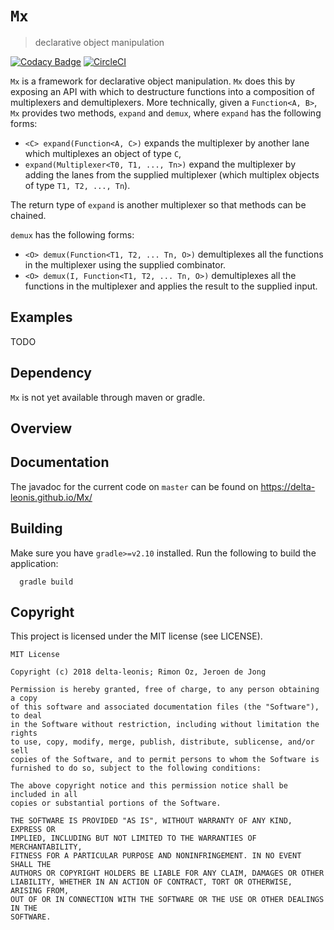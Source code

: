 # `Mx`
> declarative object manipulation

[![Codacy Badge](https://api.codacy.com/project/badge/Grade/28a03eed5fe74b33a8d4487b432ea227)](https://www.codacy.com/app/delta-leonis/Mx?utm_source=github.com&amp;utm_medium=referral&amp;utm_content=delta-leonis/Mx&amp;utm_campaign=Badge_Grade)
[![CircleCI](https://circleci.com/gh/delta-leonis/Mx.svg?style=shield)](https://circleci.com/gh/delta-leonis/Mx)

`Mx` is a framework for declarative object manipulation. `Mx` does this by exposing an
API with which to destructure functions into a composition of multiplexers and demultiplexers.
More technically, given a `Function<A, B>`, `Mx` provides two methods, `expand` and `demux`,
where `expand` has the following forms:

  * `<C> expand(Function<A, C>)` expands the multiplexer by another lane which multiplexes an object of type `C`,
  * `expand(Multiplexer<T0, T1, ..., Tn>)` expand the multiplexer by adding the lanes from the supplied multiplexer (which multiplex objects of type `T1, T2, ..., Tn`).

The return type of `expand` is another multiplexer so that methods can be chained.  


`demux` has the following forms:

  * `<O> demux(Function<T1, T2, ... Tn, O>)` demultiplexes all the functions in the multiplexer using the supplied combinator.
  * `<O> demux(I, Function<T1, T2, ... Tn, O>)` demultiplexes all the functions in the multiplexer and applies the result to the supplied input.
  
## Examples

TODO

## Dependency

`Mx` is not yet available through maven or gradle.

## Overview

## Documentation

The javadoc for the current code on `master` can be found on https://delta-leonis.github.io/Mx/

## Building

Make sure you have `gradle>=v2.10` installed. Run the following to build the application:

```
  gradle build
```

## Copyright

This project is licensed under the MIT license (see LICENSE).

```
MIT License

Copyright (c) 2018 delta-leonis; Rimon Oz, Jeroen de Jong

Permission is hereby granted, free of charge, to any person obtaining a copy
of this software and associated documentation files (the "Software"), to deal
in the Software without restriction, including without limitation the rights
to use, copy, modify, merge, publish, distribute, sublicense, and/or sell
copies of the Software, and to permit persons to whom the Software is
furnished to do so, subject to the following conditions:

The above copyright notice and this permission notice shall be included in all
copies or substantial portions of the Software.

THE SOFTWARE IS PROVIDED "AS IS", WITHOUT WARRANTY OF ANY KIND, EXPRESS OR
IMPLIED, INCLUDING BUT NOT LIMITED TO THE WARRANTIES OF MERCHANTABILITY,
FITNESS FOR A PARTICULAR PURPOSE AND NONINFRINGEMENT. IN NO EVENT SHALL THE
AUTHORS OR COPYRIGHT HOLDERS BE LIABLE FOR ANY CLAIM, DAMAGES OR OTHER
LIABILITY, WHETHER IN AN ACTION OF CONTRACT, TORT OR OTHERWISE, ARISING FROM,
OUT OF OR IN CONNECTION WITH THE SOFTWARE OR THE USE OR OTHER DEALINGS IN THE
SOFTWARE.
```
